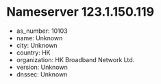 # Nameserver 123.1.150.119

* as_number: 10103
* name: Unknown
* city: Unknown
* country: HK
* organization: HK Broadband Network Ltd.
* version: Unknown
* dnssec: Unknown
